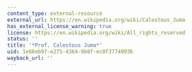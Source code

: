 ```yaml
---
content_type: external-resource
external_url: https://en.wikipedia.org/wiki/Calestous_Juma
has_external_license_warning: true
license: https://en.wikipedia.org/wiki/All_rights_reserved
status: ''
title: '*Prof. Calestous Juma*'
uid: 1e66eb97-e275-4364-9b8f-ec0f37740936
wayback_url: ''
---
```

